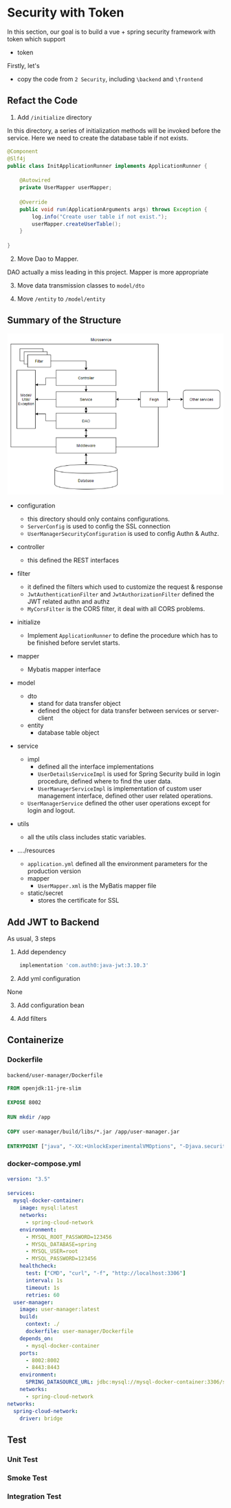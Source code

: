 # Security with Token

In this section, our goal is to build a vue + spring security framework with token which support

* token

Firstly, let's

* copy the code from `2 Security`, including `\backend` and `\frontend`

## Refact the Code

1. Add `/initialize` directory

In this directory, a series of initialization methods will be invoked before the service. Here we need to create the database table if not exists. 

```java
@Component
@Slf4j
public class InitApplicationRunner implements ApplicationRunner {

    @Autowired
    private UserMapper userMapper;

    @Override
    public void run(ApplicationArguments args) throws Exception {
        log.info("Create user table if not exist.");
        userMapper.createUserTable();
    }
    
}
```

2. Move Dao to Mapper. 

DAO actually a miss leading in this project. Mapper is more appropriate

3. Move data transmission classes to `model/dto`

4. Move `/entity` to `/model/entity`

## Summary of the Structure

![Microservice](../static/Microservice%20inner.png)

* configuration
    * this directory should only contains configurations.
    * `ServerConfig` is used to config the SSL connection
    * `UserManagerSecurityConfiguration` is used to config Authn & Authz. 
* controller
    * this defined the REST interfaces
* filter
    * it defined the filters which used to customize the request & response
    * `JwtAuthenticationFilter` and `JwtAuthorizationFilter` defined the JWT related authn and authz
    * `MyCorsFilter` is the CORS filter, it deal with all CORS problems. 
* initialize
    * Implement `ApplicationRunner` to define the procedure which has to be finished before servlet starts. 
* mapper
    * Mybatis mapper interface
* model
    * dto 
        * stand for data transfer object
        * defined the object for data transfer between services or server-client
    * entity
        * database table object
* service
    * impl
        * defined all the interface implementations
        * `UserDetailsServiceImpl` is used for Spring Security build in login procedure, defined where to find the user data. 
        * `UserManagerServiceImpl` is implementation of custom user management interface, defined other user related operations.
    * `UserManagerService` defined the other user operations except for login and logout. 
* utils
    * all the utils class includes static variables. 

* ..../resources
    * `application.yml` defined all the environment parameters for the production version
    * mapper
        * `UserMapper.xml` is the MyBatis mapper file
    * static/secret
        * stores the certificate for SSL

## Add JWT to Backend

As usual, 3 steps

1. Add dependency

```groovy
	implementation 'com.auth0:java-jwt:3.10.3'
```

2. Add yml configuration

None

3. Add configuration bean



4. Add filters

## Containerize 

### Dockerfile
`backend/user-manager/Dockerfile`
```dockerfile
FROM openjdk:11-jre-slim

EXPOSE 8002

RUN mkdir /app

COPY user-manager/build/libs/*.jar /app/user-manager.jar

ENTRYPOINT ["java", "-XX:+UnlockExperimentalVMOptions", "-Djava.security.egd=file:/dev/./urandom","-jar","/app/user-manager.jar"]
```

### docker-compose.yml

```yaml
version: "3.5"

services:
  mysql-docker-container:
    image: mysql:latest
    networks:
      - spring-cloud-network
    environment:
      - MYSQL_ROOT_PASSWORD=123456
      - MYSQL_DATABASE=spring
      - MYSQL_USER=root
      - MYSQL_PASSWORD=123456
    healthcheck:
      test: ["CMD", "curl", "-f", "http://localhost:3306"]
      interval: 1s
      timeout: 1s
      retries: 60
  user-manager:
    image: user-manager:latest
    build:
      context: ./
      dockerfile: user-manager/Dockerfile
    depends_on:
      - mysql-docker-container
    ports:
      - 8002:8002
      - 8443:8443
    environment:
      SPRING_DATASOURCE_URL: jdbc:mysql://mysql-docker-container:3306/spring?autoReconnect=true&allowPublicKeyRetrieval=true&useSSL=false
    networks:
      - spring-cloud-network
networks:
  spring-cloud-network:
    driver: bridge
```

## Test

### Unit Test

### Smoke Test

### Integration Test